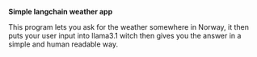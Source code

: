 **Simple langchain weather app**

This program lets you ask for the weather somewhere in Norway, it then puts your user input into llama3.1 witch then gives you the answer in a simple and human readable way. 
